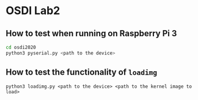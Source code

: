 # OSDI Lab2

## How to test when running on Raspberry Pi 3

```bash
cd osdi2020
python3 pyserial.py <path to the device>
```

## How to test the functionality of `loadimg`

```
python3 loadimg.py <path to the device> <path to the kernel image to load>
```
